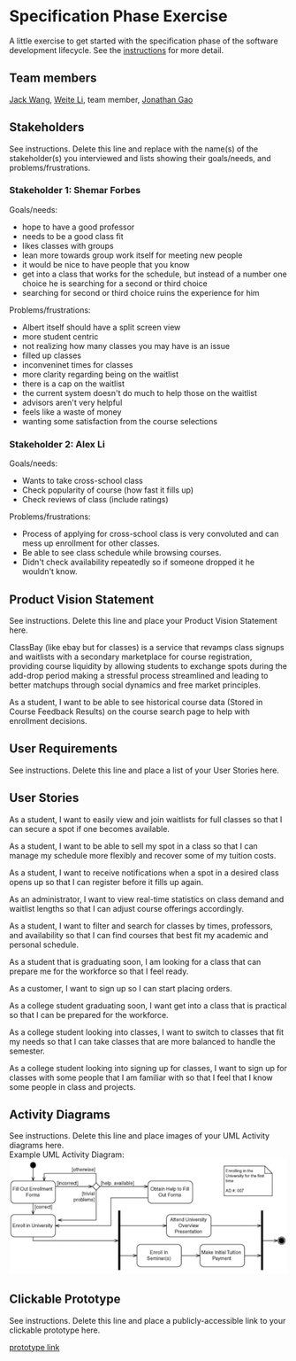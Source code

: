 # Specification Phase Exercise

A little exercise to get started with the specification phase of the software development lifecycle. See the [instructions](instructions.md) for more detail.

## Team members

[Jack Wang](https://github.com/JackInTheBox314), 
[Weite Li](https://github.com/YYukin0),
team member, 
[Jonathan Gao](https://github.com/jg169)

## Stakeholders

See instructions. Delete this line and replace with the name(s) of the stakeholder(s) you interviewed and lists showing their goals/needs, and problems/frustrations.

### Stakeholder 1: Shemar Forbes 

Goals/needs: 
- hope to have a good professor 
- needs to be a good class fit 
- likes classes with groups 
- lean more towards group work itself for meeting new people 
- it would be nice to have people that you know 
- get into a class that works for the schedule, but instead of a number one choice he is searching for a second or third choice 
- searching for second or third choice ruins the experience for him 

Problems/frustrations: 
- Albert itself should have a split screen view 
- more student centric 
- not realizing how many classes you may have is an issue 
- filled up classes 
- inconveninet times for classes 
- more clarity regarding being on the waitlist 
- there is a cap on the waitlist 
- the current system doesn't do much to help those on the waitlist 
- advisors aren't very helpful 
- feels like a waste of money
- wanting some satisfaction from the course selections 

### Stakeholder 2: Alex Li

Goals/needs: 
- Wants to take cross-school class
- Check popularity of course (how fast it fills up)
- Check reviews of class (include ratings)

Problems/frustrations: 
- Process of applying for cross-school class is very convoluted and can mess up enrollment for other classes.
- Be able to see class schedule while browsing courses.
- Didn't check availability repeatedly so if someone dropped it he wouldn't know.

## Product Vision Statement

See instructions. Delete this line and place your Product Vision Statement here.

ClassBay (like ebay but for classes) is a service that revamps class signups and waitlists with a secondary marketplace for course registration, providing course liquidity by allowing students to exchange spots during the add-drop period making a stressful process streamlined and leading to better matchups through social dynamics and free market principles. 


As a student, I want to be able to see historical course data (Stored in Course Feedback Results) on the course search page to help with enrollment decisions.

## User Requirements

See instructions. Delete this line and place a list of your User Stories here.

## User Stories

As a student, I want to easily view and join waitlists for full classes so that I can secure a spot if one becomes available.

As a student, I want to be able to sell my spot in a class so that I can manage my schedule more flexibly and recover some of my tuition costs.

As a student, I want to receive notifications when a spot in a desired class opens up so that I can register before it fills up again.

As an administrator, I want to view real-time statistics on class demand and waitlist lengths so that I can adjust course offerings accordingly.

As a student, I want to filter and search for classes by times, professors, and availability so that I can find courses that best fit my academic and personal schedule.

As a student that is graduating soon, I am looking for a class that can prepare me for the workforce so that I feel ready. 

As a customer, I want to sign up so I can start placing orders.

As a college student graduating soon, I want get into a class that is practical so that I can be prepared for the workforce. 

As a college student looking into classes, I want to switch to classes that fit my needs so that I can take classes that are more balanced to handle the semester. 

As a college student looking into signing up for classes, I want to sign up for classes with some people that I am familiar with so that I feel that I know some people in class and projects.

## Activity Diagrams

See instructions. Delete this line and place images of your UML Activity diagrams here.  
Example UML Activity Diagram:  
![Example UML Activity Diagram](uml_activity_diagram.png)

## Clickable Prototype

See instructions. Delete this line and place a publicly-accessible link to your clickable prototype here.  

[prototype link](https://www.figma.com/proto/snzrok5nuP927l1r6CneUJ/TheBestTeam?node-id=1-2&p=f&t=0Sxey6lYgSSU1JSI-1&scaling=scale-down&content-scaling=fixed&page-id=0%3A1&starting-point-node-id=1%3A2)
